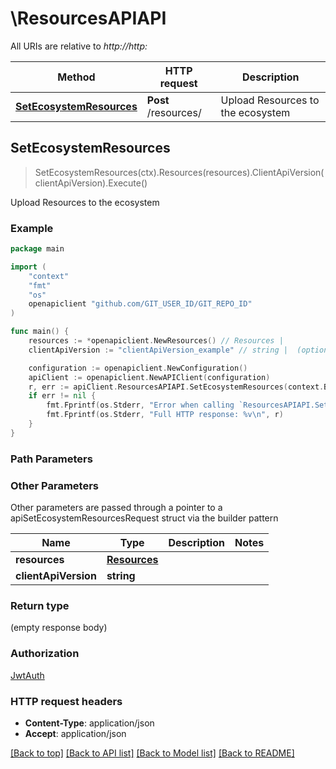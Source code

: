 # \ResourcesAPIAPI

All URIs are relative to *http://http:*

Method | HTTP request | Description
------------- | ------------- | -------------
[**SetEcosystemResources**](ResourcesAPIAPI.md#SetEcosystemResources) | **Post** /resources/ | Upload Resources to the ecosystem



## SetEcosystemResources

> SetEcosystemResources(ctx).Resources(resources).ClientApiVersion(clientApiVersion).Execute()

Upload Resources to the ecosystem



### Example

```go
package main

import (
	"context"
	"fmt"
	"os"
	openapiclient "github.com/GIT_USER_ID/GIT_REPO_ID"
)

func main() {
	resources := *openapiclient.NewResources() // Resources | 
	clientApiVersion := "clientApiVersion_example" // string |  (optional)

	configuration := openapiclient.NewConfiguration()
	apiClient := openapiclient.NewAPIClient(configuration)
	r, err := apiClient.ResourcesAPIAPI.SetEcosystemResources(context.Background()).Resources(resources).ClientApiVersion(clientApiVersion).Execute()
	if err != nil {
		fmt.Fprintf(os.Stderr, "Error when calling `ResourcesAPIAPI.SetEcosystemResources``: %v\n", err)
		fmt.Fprintf(os.Stderr, "Full HTTP response: %v\n", r)
	}
}
```

### Path Parameters



### Other Parameters

Other parameters are passed through a pointer to a apiSetEcosystemResourcesRequest struct via the builder pattern


Name | Type | Description  | Notes
------------- | ------------- | ------------- | -------------
 **resources** | [**Resources**](Resources.md) |  | 
 **clientApiVersion** | **string** |  | 

### Return type

 (empty response body)

### Authorization

[JwtAuth](../README.md#JwtAuth)

### HTTP request headers

- **Content-Type**: application/json
- **Accept**: application/json

[[Back to top]](#) [[Back to API list]](../README.md#documentation-for-api-endpoints)
[[Back to Model list]](../README.md#documentation-for-models)
[[Back to README]](../README.md)

